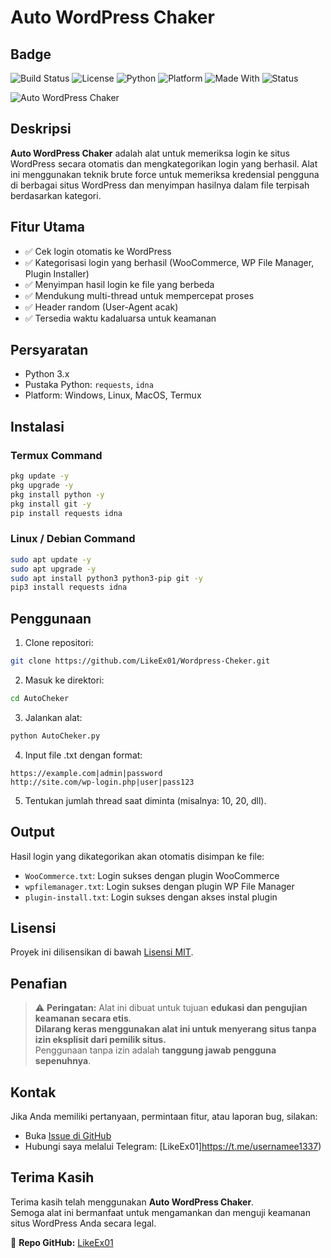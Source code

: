 # Auto WordPress Chaker

## Badge
![Build Status](https://img.shields.io/badge/build-passing-brightgreen)
![License](https://img.shields.io/badge/license-MIT-blue)
![Python](https://img.shields.io/badge/python-3.6%2B-blue)
![Platform](https://img.shields.io/badge/platform-Windows%20%7C%20Linux%20%7C%20MacOS-lightgrey)
![Made With](https://img.shields.io/badge/made%20with-Python-orange)
![Status](https://img.shields.io/badge/status-active-success)

![Auto WordPress Chaker](https://e.top4top.io/p_3479ec0ly3.jpg)

## Deskripsi
**Auto WordPress Chaker** adalah alat untuk memeriksa login ke situs WordPress secara otomatis dan mengkategorikan login yang berhasil. Alat ini menggunakan teknik brute force untuk memeriksa kredensial pengguna di berbagai situs WordPress dan menyimpan hasilnya dalam file terpisah berdasarkan kategori.

## Fitur Utama
- ✅ Cek login otomatis ke WordPress  
- ✅ Kategorisasi login yang berhasil (WooCommerce, WP File Manager, Plugin Installer)  
- ✅ Menyimpan hasil login ke file yang berbeda    
- ✅ Mendukung multi-thread untuk mempercepat proses  
- ✅ Header random (User-Agent acak)  
- ✅ Tersedia waktu kadaluarsa untuk keamanan  

## Persyaratan
- Python 3.x
- Pustaka Python: `requests`, `idna`
- Platform: Windows, Linux, MacOS, Termux

## Instalasi

### Termux Command
```bash
pkg update -y
pkg upgrade -y
pkg install python -y
pkg install git -y
pip install requests idna
```

### Linux / Debian Command
```bash
sudo apt update -y
sudo apt upgrade -y
sudo apt install python3 python3-pip git -y
pip3 install requests idna
```

## Penggunaan

1. Clone repositori:
```bash
git clone https://github.com/LikeEx01/Wordpress-Cheker.git
```

2. Masuk ke direktori:
```bash
cd AutoCheker
```

3. Jalankan alat:
```bash
python AutoCheker.py
```

4. Input file .txt dengan format:
```
https://example.com|admin|password
http://site.com/wp-login.php|user|pass123
```

5. Tentukan jumlah thread saat diminta (misalnya: 10, 20, dll).

## Output

Hasil login yang dikategorikan akan otomatis disimpan ke file:

- `WooCommerce.txt`: Login sukses dengan plugin WooCommerce  
- `wpfilemanager.txt`: Login sukses dengan plugin WP File Manager  
- `plugin-install.txt`: Login sukses dengan akses instal plugin  


## Lisensi
Proyek ini dilisensikan di bawah [Lisensi MIT](https://opensource.org/licenses/MIT).

## Penafian
> ⚠️ **Peringatan:** Alat ini dibuat untuk tujuan **edukasi dan pengujian keamanan secara etis**.  
> **Dilarang keras menggunakan alat ini untuk menyerang situs tanpa izin eksplisit dari pemilik situs.**  
> Penggunaan tanpa izin adalah **tanggung jawab pengguna sepenuhnya**.

## Kontak
Jika Anda memiliki pertanyaan, permintaan fitur, atau laporan bug, silakan:

- Buka [Issue di GitHub](https://github.com/LikeEx01/Wordpress-Cheker.git)  
- Hubungi saya melalui Telegram: [LikeEx01]https://t.me/usernamee1337)

## Terima Kasih
Terima kasih telah menggunakan **Auto WordPress Chaker**.  
Semoga alat ini bermanfaat untuk mengamankan dan menguji keamanan situs WordPress Anda secara legal.

🔗 **Repo GitHub:** [LikeEx01](https://github.com/LikeEx01/Wordpress-Cheker.git)
